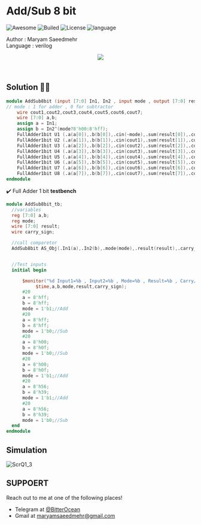 # Add/Sub 8 bit
![Awesome](https://cdn.rawgit.com/sindresorhus/awesome/d7305f38d29fed78fa85652e3a63e154dd8e8829/media/badge.svg)
![Builed](https://img.shields.io/azure-devops/build/totodem/8cf3ec0e-d0c2-4fcd-8206-ad204f254a96/2?style=flat)
![License](https://img.shields.io/packagist/l/doctrine/orm)
![language](https://img.shields.io/badge/language-verilog-orange)

Author : Maryam Saeedmehr  
Language : verilog

<p align="center">
<img src="https://user-images.githubusercontent.com/60509979/77750066-c7c4c200-7040-11ea-98f2-fb53b5ef3243.png">
</p>
</br>  

## **Solution** :metal::sunglasses:
```verilog
module AddSub8bit (input [7:0] In1, In2 , input mode , output [7:0] result, output carry_sign);
// mode : 1 for adder , 0 for subtractor
	wire cout1,cout2,cout3,cout4,cout5,cout6,cout7;
	wire [7:0] a,b;
	assign a = In1;
	assign b = In2^(mode?8'h00:8'hff);
	FullAdder1bit U1 (.a(a[0]),.b(b[0]),.cin(~mode),.sum(result[0]),.cout(cout1));
	FullAdder1bit U2 (.a(a[1]),.b(b[1]),.cin(cout1),.sum(result[1]),.cout(cout2));
	FullAdder1bit U3 (.a(a[2]),.b(b[2]),.cin(cout2),.sum(result[2]),.cout(cout3));
	FullAdder1bit U4 (.a(a[3]),.b(b[3]),.cin(cout3),.sum(result[3]),.cout(cout4));
	FullAdder1bit U5 (.a(a[4]),.b(b[4]),.cin(cout4),.sum(result[4]),.cout(cout5));
	FullAdder1bit U6 (.a(a[5]),.b(b[5]),.cin(cout5),.sum(result[5]),.cout(cout6));
	FullAdder1bit U7 (.a(a[6]),.b(b[6]),.cin(cout6),.sum(result[6]),.cout(cout7));
	FullAdder1bit U8 (.a(a[7]),.b(b[7]),.cin(cout7),.sum(result[7]),.cout(carry_sign));
endmodule
```
  :heavy_check_mark: Full Adder 1 bit **testbench**
  ```verilog
  module AddSub8bit_tb;
	//variables
	reg [7:0] a,b;
	reg mode;
	wire [7:0] result;
	wire carry_sign;

	//call comparetor
	AddSub8bit AS_Obj(.In1(a),.In2(b),.mode(mode),.result(result),.carry_sign(carry_sign));


	//Test inputs
	initial begin

		$monitor("%d Input1=%b , Input2=%b , Mode=%b , Result=%b , Carry/Sign=%b",
		 	 $time,a,b,mode,result,carry_sign);
		#20
		a = 8'hff;
		b = 8'hff;
		mode = 1'b1;//Add
		#20
		a = 8'hff;
		b = 8'hff;
		mode = 1'b0;//Sub
		#20
		a = 8'h00;
		b = 8'h0f;
		mode = 1'b0;//Sub
		#20
		a = 8'h00;
		b = 8'h0f;
		mode = 1'b1;//Add
		#20
		a = 8'h56;
		b = 8'h39;
		mode = 1'b1;//Add
		#20
		a = 8'h56;
		b = 8'h39;
		mode = 1'b0;//Sub
	end
endmodule
  ```
  
## **Simulation**
![ScrQ1_3](https://user-images.githubusercontent.com/60509979/77752420-2724d100-7045-11ea-94c5-c7db9c953a71.png)


## **SUPPOERT**

Reach out to me at one of the following places!

- Telegram at <a href="https://t.me/BitterOcean" target="_blank">@BitterOcean</a>
- Gmail at <a href="mailto:maryamsaeedmehr@gmail.com" target="_blank">maryamsaeedmehr@gmail.com</a>
